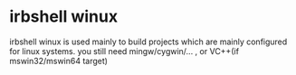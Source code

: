 irbshell winux
========

irbshell winux is used mainly to build projects which are mainly configured for linux systems.
you still need mingw/cygwin/... , or VC++(if mswin32/mswin64 target)
